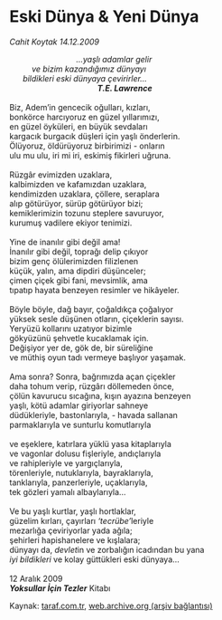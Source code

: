 # Eski Dünya & Yeni Dünya

*Cahit Koytak 14.12.2009*

<div class="yazi"><i>                              …yaşlı adamlar gelir <br/>          ve bizim kazandığımız dünyayı <br/>      bildikleri eski dünyaya çevirirler… <b><br/>                                               T.E. Lawrence</b></i> <br/><br/>Biz, Adem’in gencecik oğulları, kızları, <br/>bonkörce harcıyoruz en güzel yıllarımızı, <br/>en güzel öyküleri, en büyük sevdaları <br/>kargacık burgacık düşleri için yaşlı önderlerin. <br/>Ölüyoruz, öldürüyoruz birbirimizi - onların <br/>ulu mu ulu, iri mi iri, eskimiş fikirleri uğruna. <br/><br/>Rüzgâr evimizden uzaklara, <br/>kalbimizden ve kafamızdan uzaklara, <br/>kendimizden uzaklara, çöllere, seraplara <br/>alıp götürüyor, sürüp götürüyor bizi; <br/>kemiklerimizin tozunu steplere savuruyor, <br/>kurumuş vadilere ekiyor tenimizi. <br/><br/>Yine de inanılır gibi değil ama! <br/>İnanılır gibi değil, toprağı delip çıkıyor <br/>bizim genç ölülerimizden filizlenen <br/>küçük, yalın, ama dipdiri düşünceler; <br/>çimen çiçek gibi fani, mevsimlik, ama <br/>tıpatıp hayata benzeyen resimler ve hikâyeler. <br/><br/>Böyle böyle, dağ bayır, çoğaldıkça çoğalıyor <br/>yüksek sesle düşünen otların, çiçeklerin sayısı. <br/>Yeryüzü kollarını uzatıyor bizimle <br/>gökyüzünü şehvetle kucaklamak için. <br/>Değişiyor yer de, gök de, bir süreliğine <br/>ve müthiş oyun tadı vermeye başlıyor yaşamak. <br/><br/>Ama sonra? Sonra, bağrımızda açan çiçekler <br/>daha tohum verip, rüzgârı döllemeden önce, <br/>çölün kavurucu sıcağına, kışın ayazına benzeyen <br/>yaşlı, kötü adamlar giriyorlar sahneye <br/>düdükleriyle, bastonlarıyla, - havada sallanan <br/>parmaklarıyla ve sunturlu komutlarıyla <br/><br/>ve eşeklere, katırlara yüklü yasa kitaplarıyla <br/>ve vagonlar dolusu fişleriyle, andıçlarıyla <br/>ve rahipleriyle ve yargıçlarıyla, <br/>törenleriyle, nutuklarıyla, bayraklarıyla, <br/>tanklarıyla, panzerleriyle, uçaklarıyla, <br/>tek gözleri yamalı albaylarıyla… <br/><br/>Ve bu yaşlı kurtlar, yaşlı hortlaklar, <br/>güzelim kırları, çayırları <i>‘tecrübe’</i>leriyle <br/>mezarlığa çeviriyorlar yada ağıla; <br/>şehirleri hapishanelere ve kışlalara; <br/>dünyayı da, <i>devlet</i>in ve zorbalığın<i> </i>icadından bu yana <i><br/>iyi bildikleri</i> ve kolay güttükleri eski dünyaya… <br/><br/>12 Aralık 2009<b><i> <br/>Yoksullar İçin Tezler</i></b> Kitabı
              </div>

Kaynak: [taraf.com.tr](http://taraf.com.tr:80/makale/9034.htm), [web.archive.org (arşiv bağlantısı)](http://web.archive.org/web/20100314072659/http://taraf.com.tr:80/makale/9034.htm)
